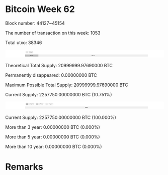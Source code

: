 # Bitcoin Week 62

Block number: 44127~45154

The number of transaction on this week: 1053

Total utxo: 38346

![](../images/mined_week62.png)

Theoretical Total Supply: 20999999.97690000 BTC

Permanently disappeared: 0.00000000 BTC

Maximum Possible Total Supply: 20999999.97690000 BTC

Current Supply: 2257750.00000000 BTC (10.751%)

![](../images/year_week62.png)


Current Supply: 2257750.00000000 BTC (100.000%)

More than 3 year: 0.00000000 BTC (0.000%)

More than 5 year: 0.00000000 BTC (0.000%)

More than 10 year: 0.00000000 BTC (0.000%)

# Remarks

